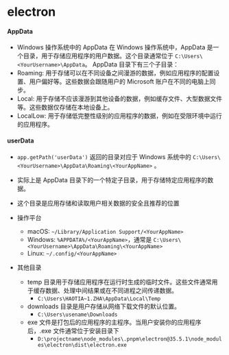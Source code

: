 # electron
#### AppData
- Windows 操作系统中的 AppData
在 Windows 操作系统中，AppData 是一个目录，用于存储应用程序的用户数据。这个目录通常位于 `C:\Users\<YourUsername>\AppData`。
AppData 目录下有三个子目录：
- Roaming: 用于存储可以在不同设备之间漫游的数据，例如应用程序的配置设置、用户偏好等。这些数据会跟随用户的 Microsoft 账户在不同的电脑上同步。
- Local: 用于存储不应该漫游到其他设备的数据，例如缓存文件、大型数据文件等。这些数据仅存储在本地设备上。
- LocalLow: 用于存储低完整性级别的应用程序的数据，例如在受限环境中运行的应用程序。

#### userData
- `app.getPath('userData')` 返回的目录对应于 Windows 系统中的 `C:\Users\<YourUsername>\AppData\Roaming\<YourAppName>` 。
- 实际上是 AppData 目录下的一个特定子目录，用于存储特定应用程序的数据。
- 这个目录是应用存储和读取用户相关数据的安全且推荐的位置

- 操作平台
  - macOS: `~/Library/Application Support/<YourAppName>`
  - Windows: `%APPDATA%/<YourAppName>`，通常是 `C:\Users\<YourUsername>\AppData\Roaming\<YourAppName>`
  - Linux: `~/.config/<YourAppName>`

- 其他目录
  - temp 目录用于存储应用程序在运行时生成的临时文件。这些文件通常用于缓存数据、处理中间结果或在不同进程之间传递数据。
    -  `C:\Users\HAOTIA~1.ZHA\AppData\Local\Temp`
  - downloads 目录是用户存储从网络下载文件的默认位置。
    - `C:\Users\usename\Downloads`
  - exe 文件是打包后的应用程序的主程序。当用户安装你的应用程序后，.exe 文件通常位于安装目录下
    - `D:\projectname\node_modules\.pnpm\electron@35.5.1\node_modules\electron\dist\electron.exe`

